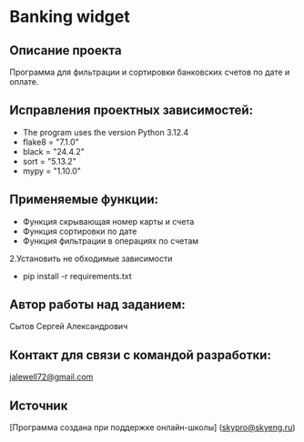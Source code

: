 # Banking widget
## Описание проекта
Программа для фильтрации и сортировки банковских счетов по дате и оплате.

## Исправления проектных зависимостей:
* The program uses the version Python 3.12.4
* flake8 = "7.1.0"
* black = "24.4.2"
* sort = "5.13.2"
* mypy = "1.10.0"
  
## Применяемые функции:
* Функция скрывающая номер карты и счета
* Функция сортировки по дате
* Функция фильтрации в операциях по счетам

2.Установить не обходимые зависимости
* pip install -r requirements.txt

## Автор работы над заданием:
Сытов Сергей Александрович
 
## Контакт для связи с командой разработки:
jalewell72@gmail.com
## Источник
[Программа создана при поддержке онлайн-школы] (skypro@skyeng.ru) 
